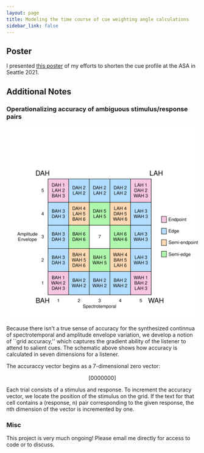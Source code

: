 ```yaml
---
layout: page
title: Modeling the time course of cue weighting angle calculations
sidebar_link: false
---
```


## Poster

I presented [this poster](docs/ASA_cue_profile.pdf) of my efforts to shorten the cue profile at the ASA in Seattle 2021.

## Additional Notes

### Operationalizing accuracy of ambiguous stimulus/response pairs

![grid of stimuli and responses](imgs/grid_accuracy_cue_profile.svg)

Because there isn't a true sense of accuracy for the synthesized continnua of spectrotemporal and amplitude envelope variation, we develop a notion of ``grid accuracy,'' which captures the gradient ability of the listener to attend to salient cues.  The schematic above shows how accuracy is calculated in seven dimensions for a listener.

The accuraccy vector begins as a 7-dimensional zero vector:
 
$$ \left[ 0 0 0 0 0 0 0 \right] $$

Each trial consists of a stimulus and response.  To increment the accuracy vector, we locate the position of the stimulus on the grid.  If the text for that cell contains a (response, n) pair corresponding to the given response, the nth dimension of the vector is incremented by one.


### Misc

This project is very much ongoing!  Please email me directly for access to code or to discuss.

